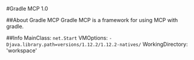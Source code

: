 #Gradle MCP 1.0

##About Gradle MCP
Gradle MCP is a framework for using MCP with gradle.

##Info
MainClass: `net.Start`
VMOptions: `-Djava.library.path=versions/1.12.2/1.12.2-natives/` 
WorkingDirectory: 'workspace'
